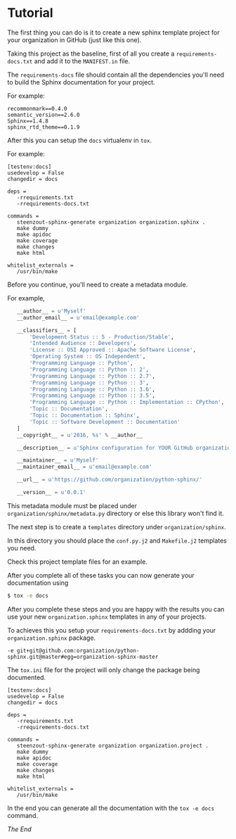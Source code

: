 # Tutorial

The first thing you can do is it to create a new
sphinx template project for your organization in GitHub
(just like this one).

Taking this project as the baseline,
first of all you create a `requirements-docs.txt` and
add it to the `MANIFEST.in` file.

The `requirements-docs` file should contain all the dependencies
you'll need to build the Sphinx documentation for your project.

For example:

```
recommonmark==0.4.0
semantic_version==2.6.0
Sphinx==1.4.8
sphinx_rtd_theme==0.1.9
```

After this you can setup the `docs` virtualenv in `tox`.

For example:

```
[testenv:docs]
usedevelop = False
changedir = docs

deps =
   -rrequirements.txt
   -rrequirements-docs.txt

commands =
   steenzout-sphinx-generate organization organization.sphinx .
   make dummy
   make apidoc
   make coverage
   make changes
   make html

whitelist_externals =
   /usr/bin/make
```

Before you continue,
you'll need to create a metadata module.

For example,

```python
   __author__ = u'Myself'
   __author_email__ = u'email@example.com'

   __classifiers__ = [
       'Development Status :: 5 - Production/Stable',
       'Intended Audience :: Developers',
       'License :: OSI Approved :: Apache Software License',
       'Operating System :: OS Independent',
       'Programming Language :: Python',
       'Programming Language :: Python :: 2',
       'Programming Language :: Python :: 2.7',
       'Programming Language :: Python :: 3',
       'Programming Language :: Python :: 3.6',
       'Programming Language :: Python :: 3.5',
       'Programming Language :: Python :: Implementation :: CPython',
       'Topic :: Documentation',
       'Topic :: Documentation :: Sphinx',
       'Topic :: Software Development :: Documentation'
   ]
   __copyright__ = u'2016, %s' % __author__

   __description__ = u'Sphinx configuration for YOUR GitHub organization.'

   __maintainer__ = u'Myself'
   __maintainer_email__ = u'email@example.com'

   __url__ = u'https://github.com/organization/python-sphinx/'

   __version__ = u'0.0.1'
```

This metadata module must be placed
under `organization/sphinx/metadata.py` directory or
else this library won't find it.

The next step is to create a `templates` directory under `organization/sphinx`.

In this directory you should place the `conf.py.j2` and `Makefile.j2` templates you need.

Check this project template files for an example.

After you complete all of these tasks you can now generate your documentation using


```bash
$ tox -e docs
```

After you complete these steps and you are happy with the results
you can use your new `organization.sphinx` templates in any of your projects.

To achieves this you setup your `requirements-docs.txt`
by addding your `organization.sphinx` package.

```
-e git+git@github.com:organization/python-sphinx.git@master#egg=organization-sphinx-master
```

The `tox.ini` file for the project will only change the package being documented.

```
[testenv:docs]
usedevelop = False
changedir = docs

deps =
   -rrequirements.txt
   -rrequirements-docs.txt

commands =
   steenzout-sphinx-generate organization organization.project .
   make dummy
   make apidoc
   make coverage
   make changes
   make html

whitelist_externals =
   /usr/bin/make
```

In the end you can generate all the documentation
with the `tox -e docs` command.

_The End_
